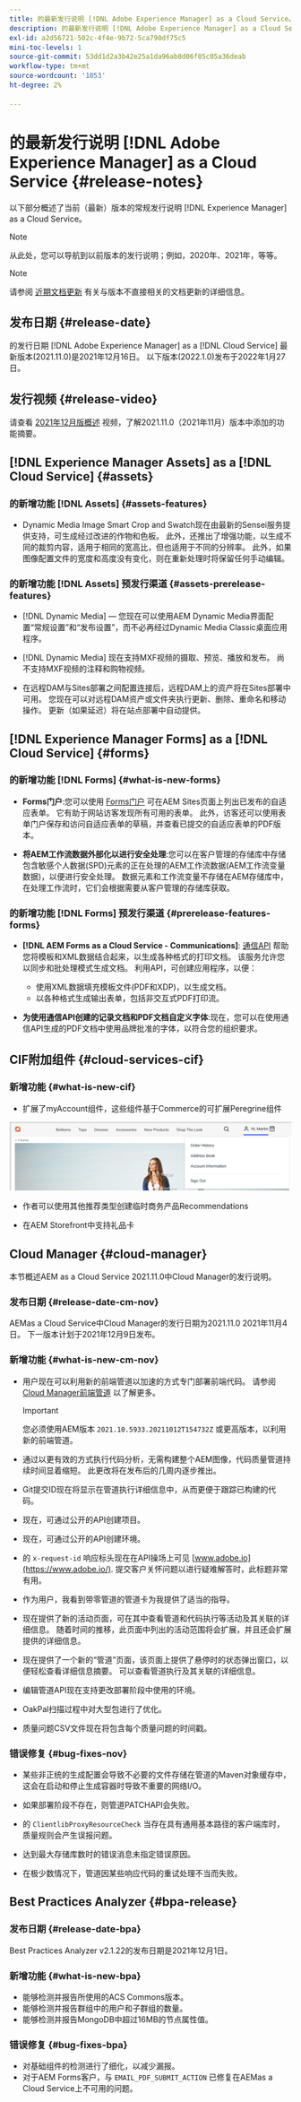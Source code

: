 ```yaml
---
title: 的最新发行说明 [!DNL Adobe Experience Manager] as a Cloud Service。
description: 的最新发行说明 [!DNL Adobe Experience Manager] as a Cloud Service。
exl-id: a2d56721-502c-4f4e-9b72-5ca790df75c5
mini-toc-levels: 1
source-git-commit: 53dd1d2a3b42e25a1da96ab8d06f05c05a36deab
workflow-type: tm+mt
source-wordcount: '1053'
ht-degree: 2%

---
```



# 的最新发行说明 [!DNL Adobe Experience Manager] as a Cloud Service {#release-notes}

以下部分概述了当前（最新）版本的常规发行说明 [!DNL Experience Manager] as a Cloud Service。

>[!NOTE]
>
>从此处，您可以导航到以前版本的发行说明；例如，2020年、2021年，等等。

>[!NOTE]
>
>请参阅 [近期文档更新](https://experienceleague.adobe.com/docs/experience-manager-release-information/aem-release-updates/doc-updates/documentation-updates.html) 有关与版本不直接相关的文档更新的详细信息。

## 发布日期 {#release-date}

的发行日期 [!DNL Adobe Experience Manager] as a [!DNL Cloud Service] 最新版本(2021.11.0)是2021年12月16日。
以下版本(2022.1.0)发布于2022年1月27日。

## 发行视频 {#release-video}

请查看 [2021年12月版概述](https://video.tv.adobe.com/v/339278) 视频，了解2021.11.0（2021年11月）版本中添加的功能摘要。

## [!DNL Experience Manager Assets] as a [!DNL Cloud Service] {#assets}

### 的新增功能 [!DNL Assets] {#assets-features}

* Dynamic Media Image Smart Crop and Swatch现在由最新的Sensei服务提供支持，可生成经过改进的作物和色板。 此外，还推出了增强功能，以生成不同的裁剪内容，适用于相同的宽高比，但也适用于不同的分辨率。 此外，如果图像配置文件的宽度和高度没有变化，则在重新处理时将保留任何手动编辑。

### 的新增功能 [!DNL Assets] 预发行渠道 {#assets-prerelease-features}

* [!DNL Dynamic Media]  — 您现在可以使用AEM Dynamic Media界面配置“常规设置”和“发布设置”，而不必再经过Dynamic Media Classic桌面应用程序。

* [!DNL Dynamic Media] 现在支持MXF视频的摄取、预览、播放和发布。 尚不支持MXF视频的注释和购物视频。

* 在远程DAM与Sites部署之间配置连接后，远程DAM上的资产将在Sites部署中可用。 您现在可以对远程DAM资产或文件夹执行更新、删除、重命名和移动操作。 更新（如果延迟）将在站点部署中自动提供。

## [!DNL Experience Manager Forms] as a [!DNL Cloud Service] {#forms}

### 的新增功能 [!DNL Forms] {#what-is-new-forms}

* **Forms门户**:您可以使用 [Forms门户](/help/forms/configure-forms-portal.md) 可在AEM Sites页面上列出已发布的自适应表单。 它有助于网站访客发现所有可用的表单。 此外，访客还可以使用表单门户保存和访问自适应表单的草稿，并查看已提交的自适应表单的PDF版本。

* **将AEM工作流数据外部化以进行安全处理**:您可以在客户管理的存储库中存储包含敏感个人数据(SPD)元素的正在处理的AEM工作流数据(AEM工作流变量数据)，以便进行安全处理。 数据元素和工作流变量不存储在AEM存储库中，在处理工作流时，它们会根据需要从客户管理的存储库获取。

### 的新增功能 [!DNL Forms] 预发行渠道 {#prerelease-features-forms}

* **[!DNL AEM Forms as a Cloud Service - Communications]**: [通信API](https://experienceleague.adobe.com/docs/experience-manager-forms-cloud-service/forms/using-communications/aem-forms-cloud-service-communications.html) 帮助您将模板和XML数据结合起来，以生成各种格式的打印文档。 该服务允许您以同步和批处理模式生成文档。 利用API，可创建应用程序，以便：

   * 使用XML数据填充模板文件(PDF和XDP)，以生成文档。
   * 以各种格式生成输出表单，包括非交互式PDF打印流。

* **为使用通信API创建的记录文档和PDF文档自定义字体**:现在，您可以在使用通信API生成的PDF文档中使用品牌批准的字体，以符合您的组织要求。

## CIF附加组件 {#cloud-services-cif}

### 新增功能 {#what-is-new-cif}

* 扩展了myAccount组件，这些组件基于Commerce的可扩展Peregrine组件

![扩展的myAccount组件](/help/assets/CIF/extended-myAccount-components.png)

* 作者可以使用其他推荐类型创建临时商务产品Recommendations

* 在AEM Storefront中支持礼品卡

## Cloud Manager {#cloud-manager}

本节概述AEM as a Cloud Service 2021.11.0中Cloud Manager的发行说明。

### 发布日期 {#release-date-cm-nov}

AEMas a Cloud Service中Cloud Manager的发行日期为2021.11.0 2021年11月4日。
下一版本计划于2021年12月9日发布。

### 新增功能 {#what-is-new-cm-nov}

* 用户现在可以利用新的前端管道以加速的方式专门部署前端代码。 请参阅 [Cloud Manager前端管道](/help/implementing/cloud-manager/configuring-pipelines/introduction-ci-cd-pipelines.md#front-end) 以了解更多。

   >[!IMPORTANT]
   >您必须使用AEM版本 `2021.10.5933.20211012T154732Z` 或更高版本，以利用新的前端管道。

* 通过以更有效的方式执行代码分析，无需构建整个AEM图像，代码质量管道持续时间显着缩短。 此更改将在发布后的几周内逐步推出。

* Git提交ID现在将显示在管道执行详细信息中，从而更便于跟踪已构建的代码。

* 现在，可通过公开的API创建项目。

* 现在，可通过公开的API创建环境。

* 的 `x-request-id` 响应标头现在在API操场上可见 [www.adobe.io](https://www.adobe.io/). 提交客户关怀问题以进行疑难解答时，此标题非常有用。

* 作为用户，我看到带零管道的管道卡为我提供了适当的指导。

* 现在提供了新的活动页面，可在其中查看管道和代码执行等活动及其关联的详细信息。 随着时间的推移，此页面中列出的活动范围将会扩展，并且还会扩展提供的详细信息。

* 现在提供了一个新的“管道”页面，该页面上提供了悬停时的状态弹出窗口，以便轻松查看详细信息摘要。 可以查看管道执行及其关联的详细信息。

* 编辑管道API现在支持更改部署阶段中使用的环境。

* OakPal扫描过程中对大型包进行了优化。

* 质量问题CSV文件现在将包含每个质量问题的时间戳。

### 错误修复 {#bug-fixes-nov}

* 某些非正统的生成配置会导致不必要的文件存储在管道的Maven对象缓存中，这会在启动和停止生成容器时导致不重要的网络I/O。

* 如果部署阶段不存在，则管道PATCHAPI会失败。

* 的 `ClientlibProxyResourceCheck` 当存在具有通用基本路径的客户端库时，质量规则会产生误报问题。

* 达到最大存储库数时的错误消息未指定错误原因。

* 在极少数情况下，管道因某些响应代码的重试处理不当而失败。

## Best Practices Analyzer {#bpa-release}

### 发布日期 {#release-date-bpa}

Best Practices Analyzer v2.1.22的发布日期是2021年12月1日。

### 新增功能 {#what-is-new-bpa}

* 能够检测并报告所使用的ACS Commons版本。
* 能够检测并报告群组中的用户和子群组的数量。
* 能够检测并报告MongoDB中超过16MB的节点属性值。

### 错误修复 {#bug-fixes-bpa}

* 对基础组件的检测进行了细化，以减少漏报。
* 对于AEM Forms客户，与 `EMAIL_PDF_SUBMIT_ACTION` 已修复在AEMas a Cloud Service上不可用的问题。
